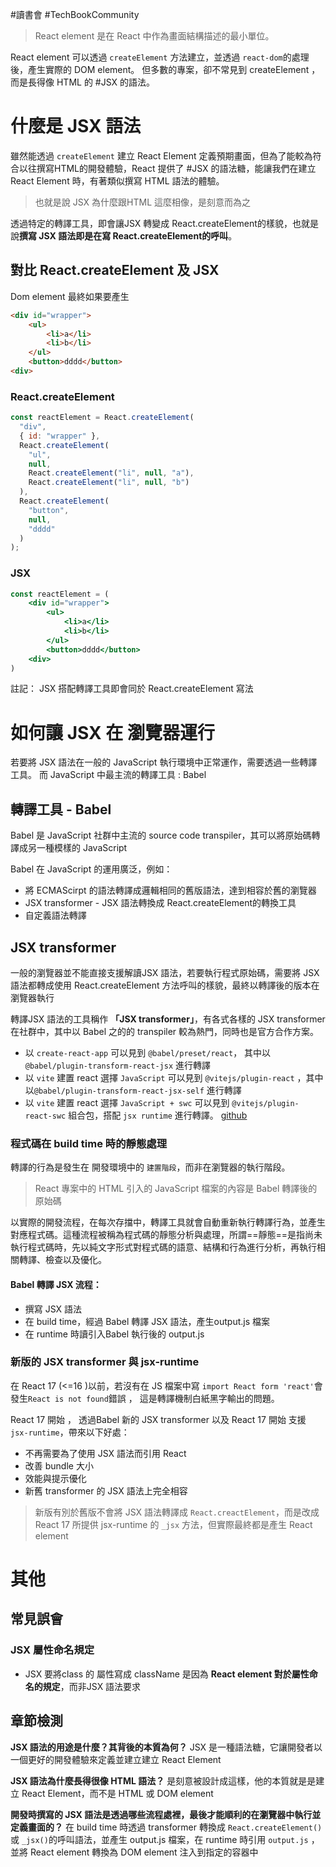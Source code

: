 #讀書會  #TechBookCommunity

> React element 是在 React 中作為畫面結構描述的最小單位。

React element 可以透過 `createElement` 方法建立，並透過 `react-dom`的處理後，產生實際的 DOM element。
但多數的專案，卻不常見到 createElement ，而是長得像 HTML 的 #JSX 的語法。


# 什麼是 JSX 語法
雖然能透過 `createElement` 建立 React Element 定義預期畫面，但為了能較為符合以往撰寫HTML的開發體驗，React 提供了 #JSX 的語法糖，能讓我們在建立 React Element 時，有著類似撰寫 HTML 語法的體驗。

> 也就是說 JSX 為什麼跟HTML 這麼相像，是刻意而為之

透過特定的轉譯工具，即會讓JSX 轉變成 React.createElement的樣貌，也就是說**撰寫 JSX 語法即是在寫 React.createElement的呼叫**。


## 對比 React.createElement 及 JSX

Dom element 最終如果要產生
``` HTML
<div id="wrapper">
	<ul>
		<li>a</li>
		<li>b</li>
	</ul>
	<button>dddd</button>
<div>
```

### React.createElement
```js
const reactElement = React.createElement(
  "div", 
  { id: "wrapper" },
  React.createElement(
    "ul",
    null,
    React.createElement("li", null, "a"),
    React.createElement("li", null, "b")
  ),
  React.createElement(
    "button",
    null,
    "dddd"
  )
);
```

### JSX
```jsx
const reactElement = (
	<div id="wrapper">
		<ul>
			<li>a</li>
			<li>b</li>
		</ul>
		<button>dddd</button>
	<div>
)
```

註記： JSX 搭配轉譯工具即會同於 React.createElement 寫法

# 如何讓 JSX 在 瀏覽器運行
若要將 JSX 語法在一般的 JavaScript 執行環境中正常運作，需要透過一些轉譯工具。
而 JavaScript 中最主流的轉譯工具 : Babel

## 轉譯工具 - Babel
Babel 是 JavaScript 社群中主流的 source code transpiler，其可以將原始碼轉譯成另一種模樣的 JavaScript

Babel 在 JavaScript 的運用廣泛，例如：

- 將 ECMAScirpt 的語法轉譯成邏輯相同的舊版語法，達到相容於舊的瀏覽器
- JSX transformer  - JSX 語法轉換成 React.createElement的轉換工具
- 自定義語法轉譯

## JSX  transformer
一般的瀏覽器並不能直接支援解讀JSX 語法，若要執行程式原始碼，需要將 JSX 語法都轉成使用 React.createElement 方法呼叫的樣貌，最終以轉譯後的版本在瀏覽器執行

轉譯JSX 語法的工具稱作 **「JSX transformer」**，有各式各樣的 JSX transformer 在社群中，其中以 Babel 之的的 transpiler 較為熱門，同時也是官方合作方案。


- 以 `create-react-app` 可以見到 `@babel/preset/react`， 其中以 `@babel/plugin-transform-react-jsx` 進行轉譯
- 以 `vite` 建置 react 選擇 `JavaScript` 可以見到 `@vitejs/plugin-react` ，其中以`@babel/plugin-transform-react-jsx-self` 進行轉譯
- 以 `vite` 建置 react 選擇 `JavaScript + swc` 可以見到 `@vitejs/plugin-react-swc` 組合包，搭配 `jsx runtime` 進行轉譯。 [github](https://github.com/vitejs/vite-plugin-react-swc)

### 程式碼在 build time 時的靜態處理
轉譯的行為是發生在 開發環境中的 `建置階段`，而非在瀏覽器的執行階段。

> React 專案中的 HTML 引入的 JavaScript 檔案的內容是 Babel 轉譯後的原始碼

以實際的開發流程，在每次存擋中，轉譯工具就會自動重新執行轉譯行為，並產生對應程式碼。這種流程被稱為程式碼的靜態分析與處理，所謂==靜態==是指尚未執行程式碼時，先以純文字形式對程式碼的語意、結構和行為進行分析，再執行相關轉譯、檢查以及優化。

#### Babel 轉譯 JSX 流程：
- 撰寫 JSX 語法
- 在 build time，經過 Babel 轉譯 JSX 語法，產生output.js 檔案
- 在 runtime 時讀引入Babel 執行後的 output.js

### 新版的 JSX transformer 與 jsx-runtime
在 React 17 (<=16 )以前，若沒有在 JS 檔案中寫 `import React form 'react'`會發生`React is not found`錯誤 ，
這是轉譯機制白紙黑字輸出的問題。

React 17 開始 ， 透過Babel 新的 JSX transformer 以及 React 17 開始 支援 `jsx-runtime`，帶來以下好處：
- 不再需要為了使用 JSX 語法而引用 React
- 改善 bundle 大小
- 效能與提示優化
- 新舊 transformer 的 JSX 語法上完全相容


> 新版有別於舊版不會將 JSX 語法轉譯成 `React.creactElement`，而是改成 React 17 所提供 jsx-runtime 的 `_jsx` 方法，但實際最終都是產生 React element


# 其他 
## 常見誤會
### JSX 屬性命名規定
- JSX 要將class 的 屬性寫成 className 是因為 **React element 對於屬性命名的規定**，而非JSX 語法要求

## 章節檢測
**JSX 語法的用途是什麼？其背後的本質為何？** 
JSX 是一種語法糖，它讓開發者以一個更好的開發體驗來定義並建立建立 React Element

**JSX 語法為什麼長得很像 HTML 語法？** 
是刻意被設計成這樣，他的本質就是是建立 React Element，而不是 HTML 或 DOM element

**開發時撰寫的 JSX 語法是透過哪些流程處裡，最後才能順利的在瀏覽器中執行並定義畫面的？**
在 build time 時透過 transformer 轉換成 `React.createElement()` 或 `_jsx()`的呼叫語法，並產生 output.js 檔案，在 runtime 時引用 `output.js` ，並將 React element 轉換為 DOM element 注入到指定的容器中